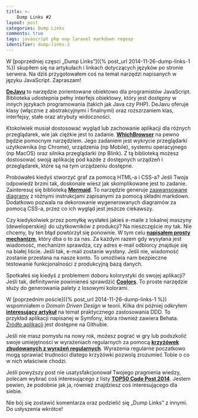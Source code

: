 ```yaml
---
title: >-
    Dump Links #2
layout: post
categories: Dump Links
comments: true
tags: javascript php oop laravel markdown regexp
identifier: dump-links-2
---
```


W [poprzedniej częsci „Dump Links”]({% post_url 2014-11-26-dump-links-1 %}) skupiłem się na artykułach i linkach dotyczących języków po stronie serwera. Na dziś przygotowałem coś na temat narzędzi napisanych w języku JavaScript. Zapraszam!

[**DeJavu**](http://indigounited.com/dejavu/) to narzędzie zorientowane obiektowo dla programistów JavaScript. Biblioteka udostepnia pełny interfejs obiektowy, który jest dostępny w innych językach programowania (takich jak Java czy PHP). DeJavu oferuje klasy (włącznie z abstrakcyjnymi i finalnymi) oraz rozszrzaniem klas, interfejsy, stałe oraz atrybuty widoczności.

Ktokolwiek musiał dostosować wygląd lub zachowanie aplikacji dla różnych przeglądarek, wie jak ciężkie jest to zadanie. [**WhichBrowser**](https://github.com/WhichBrowser/Parser) na pewno będzie pomocnym narzędziem. Jego zadaniem jest wykrycie przeglądarki użytkownika (np Chrome), urządzenia (np Mobile), systemu operacyjnego (np MacOS) oraz silnika przeglądarki (np Blink). Z tą biblioteką możesz dostosować swoją aplikację pod każde z dostępnych urządzeń i przeglądarek, które są na tym urządzeniu dostępne.

Probówałeś kiedyś stworzyć graf za pomocą HTML-a i CSS-a? Jeśli Twoja odpowiedź brzmi tak, doskonale wiesz jak skomplikowane jest to zadanie. Zainteresuj się biblioteką [**Mermaid**](https://github.com/knsv/mermaid). To narzędzie generuje [zaawansowane diagramy](http://knsv.github.io/mermaid/#mermaid) z różnymi instrukcjami zapisanymi za pomocą składni markdown. Dodatkowo pozwala na dekorowanie wygenerowanych diagramów za pomocą CSS-a, przez co ich wygląd jest jeszcze ciekawszy.

Czy kiedykolwiek przez pomyłkę wysłałeś jakieś e-maile z lokalnej maszyny (deweloperskiej) do użytkowników z produkcji? Na nieszczęście my tak. Nie chcemy, by ten błąd powtórzył się ponownie. W tym celu [**napisałem prosty mechanizm**](https://github.com/DeSmart/laravel-mailer), który dba o to za nas. Za każdym razem gdy wysyłana jest wiadomość, mechanizm sprawdza, czy adres e-mail odbiorcy znajduje się na białej liście. Jeśli tak, e-mail zostanie wysłany. Jeśli nie, wiadomość zostanie przesłana na nasze konto. To umożliwia nam bezpieczne testowanie funkcjonalności z produkcyjną bazą danych.

Spotkałeś się kiedyś z problemem doboru kolorystyki do swojej aplikacji? Jeśli tak, definitywnie powinieneś sprawdzić [**Coolors**](https://coolors.co/). To proste narzędzie służy do generowania palety z losowymi kolorami.

W [poprzednim poście]({% post_url 2014-11-26-dump-links-1 %}) wspomniałem o *Domain Driven Design* w teorii. Kilka dni później odkryłem [**interesujący artykuł**](http://cocoders.com/cocoders-design-flow-specification-and-modelling-by-example/) na temat praktycznego zastosowania DDD. To przykład aplikacji napisanej w Symfony, która również zawiera Behata. [Źródło aplikacji](https://github.com/cocoders/playground/tree/modelling-by-example) jest dostępne na Githubie.

Jeśli nie masz pomysłu na nowy rok, możesz pograć w gry lub podszkolić swoje umiejętności w wyrażeniach regularnych za pomocą [**krzyżówek zbudowanych z wyrażeń regularnych**](https://regexcrossword.com/). Wyrażenia regularne poczatkowo mogą sprawiać trudności dlatego krzyżówki pozwolą zrozumieć Tobie o co w nich właściwie chodzi.

Jeśli powyższy post nie usatysfakcjonował Twojego pragnienia wiedzy, polecam wybrać coś interesującego z listy [**TOP50 Code Post 2014**](http://code.tutsplus.com/articles/the-top-50-code-posts-of-2014--cms-22897). Jestem pewien, że podobnie jak ja, również znajdziesz coś interesującego dla siebie.

Nie bój się zostawić komentarza oraz podzielić się „Dump Links” z innymi. Do usłyszenia wkrótce!
